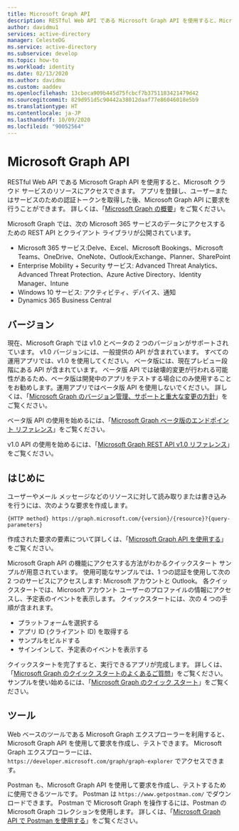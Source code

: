 ```yaml
---
title: Microsoft Graph API
description: RESTful Web API である Microsoft Graph API を使用すると、Microsoft クラウド サービスのリソースにアクセスできます。
author: davidmu1
services: active-directory
manager: CelesteDG
ms.service: active-directory
ms.subservice: develop
ms.topic: how-to
ms.workload: identity
ms.date: 02/13/2020
ms.author: davidmu
ms.custom: aaddev
ms.openlocfilehash: 13cbeca909b445d75fcbcf7b3751183421479d42
ms.sourcegitcommit: 829d951d5c90442a38012daaf77e86046018e5b9
ms.translationtype: HT
ms.contentlocale: ja-JP
ms.lasthandoff: 10/09/2020
ms.locfileid: "90052564"
---
```

# <a name="microsoft-graph-api"></a>Microsoft Graph API

RESTful Web API である Microsoft Graph API を使用すると、Microsoft クラウド サービスのリソースにアクセスできます。 アプリを登録し、ユーザーまたはサービスのための認証トークンを取得した後、Microsoft Graph API に要求を行うことができます。 詳しくは、「[Microsoft Graph の概要](/graph/overview)」をご覧ください。

Microsoft Graph では、次の Microsoft 365 サービスのデータにアクセスするための REST API とクライアント ライブラリが公開されています。
- Microsoft 365 サービス:Delve、Excel、Microsoft Bookings、Microsoft Teams、OneDrive、OneNote、Outlook/Exchange、Planner、SharePoint
- Enterprise Mobility + Security サービス: Advanced Threat Analytics、Advanced Threat Protection、Azure Active Directory、Identity Manager、Intune
- Windows 10 サービス: アクティビティ、デバイス、通知
- Dynamics 365 Business Central

## <a name="versions"></a>バージョン

現在、Microsoft Graph では v1.0 とベータの 2 つのバージョンがサポートされています。 v1.0 バージョンには、一般提供の API が含まれています。 すべての運用アプリでは、v1.0 を使用してください。 ベータ版には、現在プレビュー段階にある API が含まれています。 ベータ版 API では破壊的変更が行われる可能性があるため、ベータ版は開発中のアプリをテストする場合にのみ使用することをお勧めします。運用アプリではベータ版 API を使用しないでください。 詳しくは、「[Microsoft Graph のバージョン管理、サポートと重大な変更の方針](/graph/versioning-and-support)」をご覧ください。

ベータ版 API の使用を始めるには、「[Microsoft Graph ベータ版のエンドポイント リファレンス](/graph/api/overview?view=graph-rest-beta)」をご覧ください。

v1.0 API の使用を始めるには、「[Microsoft Graph REST API v1.0 リファレンス](/graph/api/overview?view=graph-rest-1.0)」をご覧ください。

## <a name="get-started"></a>はじめに

ユーザーやメール メッセージなどのリソースに対して読み取りまたは書き込みを行うには、次のような要求を作成します。

`{HTTP method} https://graph.microsoft.com/{version}/{resource}?{query-parameters}`

作成された要求の要素について詳しくは、「[Microsoft Graph API を使用する](/graph/use-the-api)」をご覧ください。

Microsoft Graph API の機能にアクセスする方法がわかるクイックスタート サンプルが用意されています。 使用可能なサンプルでは、1 つの認証を使用して次の 2 つのサービスにアクセスします: Microsoft アカウントと Outlook。 各クイックスタートでは、Microsoft アカウント ユーザーのプロファイルの情報にアクセスし、予定表のイベントを表示します。
クイックスタートには、次の 4 つの手順が含まれます。
- プラットフォームを選択する
- アプリ ID (クライアント ID) を取得する
- サンプルをビルドする
- サインインして、予定表のイベントを表示する

クイックスタートを完了すると、実行できるアプリが完成します。 詳しくは、「[Microsoft Graph のクイック スタートのよくあるご質問](/graph/quick-start-faq)」をご覧ください。 サンプルを使い始めるには、「[Microsoft Graph のクイック スタート](https://developer.microsoft.com/graph/quick-start)」をご覧ください。

## <a name="tools"></a>ツール

Web ベースのツールである Microsoft Graph エクスプローラーを利用すると、Microsoft Graph API を使用して要求を作成し、テストできます。 Microsoft Graph エクスプローラーには、`https://developer.microsoft.com/graph/graph-explorer` でアクセスできます。

Postman も、Microsoft Graph API を使用して要求を作成し、テストするために使用できるツールです。 Postman は `https://www.getpostman.com/` でダウンロードできます。 Postman で Microsoft Graph を操作するには、Postman の Microsoft Graph コレクションを使用します。 詳しくは、「[Microsoft Graph API で Postman を使用する](/graph/use-postman?context=graph%2Fapi%2Fbeta&view=graph-rest-beta)」をご覧ください。
